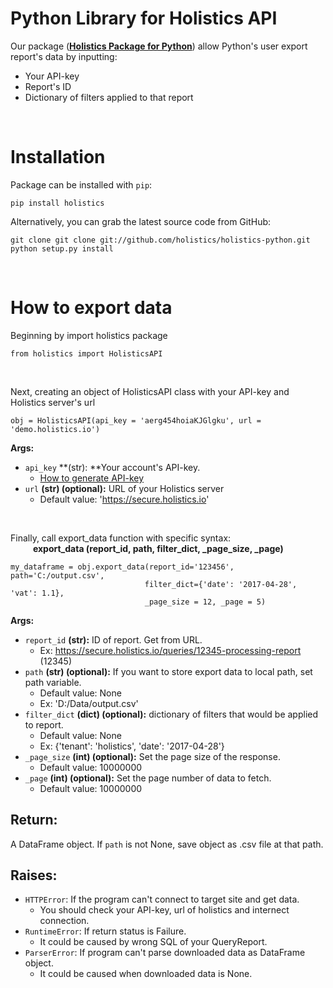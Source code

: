 # Python Library for Holistics API

Our package ([**Holistics Package for Python**](https://github.com/holistics/holistics-python)) allow Python's user export report's data by inputting:
- Your API-key
- Report's ID
- Dictionary of filters applied to that report
<br>

# **Installation**
Package can be installed with `pip`:
```
pip install holistics
```
Alternatively, you can grab the latest source code from GitHub:
```
git clone git clone git://github.com/holistics/holistics-python.git
python setup.py install
```
<br>

# **How to export data**
Beginning by import holistics package
```
from holistics import HolisticsAPI
```  
<br>

Next, creating an object of HolisticsAPI class with your API-key and Holistics server's url
```
obj = HolisticsAPI(api_key = 'aerg454hoiaKJGlgku', url = 'demo.holistics.io')
```
**Args:**
- `api_key` **(str): **Your account's API-key. 
    - [How to generate API-key](https://docs.holistics.io/api/)
- `url` **(str) (optional):** URL of your Holistics server 
    - Default value: 'https://secure.holistics.io'
    
<br>

Finally, call export_data function with specific syntax:
<br>&emsp; &emsp; **export_data (report_id, path, filter_dict, _page_size, _page)**  
```
my_dataframe = obj.export_data(report_id='123456', path='C:/output.csv', 
                              filter_dict={'date': '2017-04-28', 'vat': 1.1}, 
                              _page_size = 12, _page = 5)
```  
**Args:**
- `report_id` **(str):** ID of report. Get from URL.  
    - Ex: https://secure.holistics.io/queries/12345-processing-report (12345)
- `path` **(str) (optional):** If you want to store export data to local path, set path variable.  
    - Default value: None
    - Ex: 'D:/Data/output.csv'
- `filter_dict` **(dict) (optional):** dictionary of filters that would be applied to report.  
    - Default value: None
    - Ex: {'tenant': 'holistics', 'date': '2017-04-28'}
- `_page_size` **(int) (optional):** Set the page size of the response.  
    - Default value: 10000000
- `_page` **(int) (optional):** Set the page number of data to fetch.  
    - Default value: 10000000

## **Return:**
A DataFrame object. If `path` is not None, save object as .csv file at that path.

## **Raises:**
- `HTTPError`: If the program can't connect to target site and get data. 
   - You should check your API-key, url of holistics and internect connection.
- `RuntimeError`: If return status is Failure. 
   - It could be caused by wrong SQL of your QueryReport.
- `ParserError`: If program can't parse downloaded data as DataFrame object. 
   - It could be caused when downloaded data is None.

